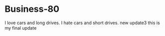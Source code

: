 # Business-80
I love cars and long drives.
I hate cars and short drives.
new update3
this is my final update
